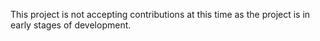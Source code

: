 This project is not accepting contributions at this time as the project is in early stages of development.
